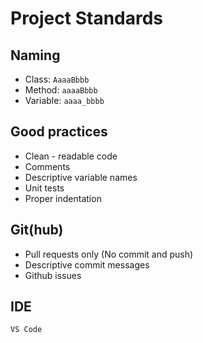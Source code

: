 # Project Standards

## Naming

* Class: `AaaaBbbb`
* Method: `aaaaBbbb`
* Variable: `aaaa_bbbb`

## Good practices

* Clean - readable code
* Comments
* Descriptive variable names
* Unit tests
* Proper indentation

## Git(hub)

* Pull requests only (No commit and push)
* Descriptive commit messages
* Github issues

## IDE

`VS Code`
